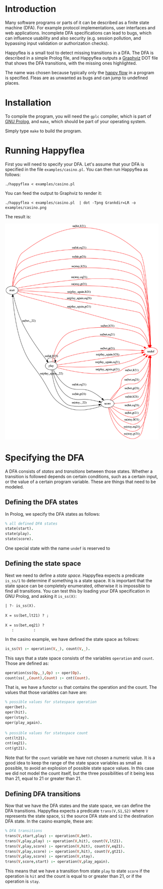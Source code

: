 # Introduction

Many software programs or parts of it can be described as a finite state
machine (DFA). For example protocol implementations, user interfaces and web applications. Incomplete DFA specifications can lead to bugs, which can influence usability and also security (e.g. session pollution, and bypassing input validation or authorization checks).

Happyflea is a small tool to detect missing transitions in a DFA. The DFA is described in a simple Prolog file, and Happyflea outputs a [Graphviz](http://www.graphviz.org/) DOT file that shows the DFA transitions, with the missing ones highlighted.

The name was chosen because typically only the [happy flow](https://en.wikipedia.org/wiki/Happy_path) in a program is specified. Fleas are as unwanted as bugs and can jump to undefined places.


# Installation

To compile the program, you will need the `gplc` compiler, which is part of [GNU Prolog](http://gprolog.org/), and `make`, which should be part of your operating system.

Simply type `make` to build the program.


# Running Happyflea

First you will need to specify your DFA. Let's assume that your DFA is specified in the file `examples/casino.pl`. You can then run Happyflea as follows:

    ./happyflea < examples/casino.pl

You can feed the output to Graphviz to render it:

    ./happyflea < examples/casino.pl  | dot -Tpng Grankdir=LR -o examples/casino.png

The result is:

![](examples/casino.png)


# Specifying the DFA

A DFA consists of *states* and *transitions* between those states. Whether a transition is followed depends on certain conditions, such as a certain input, or the value of a certain program variable. These are things that need to be modeled.

## Defining the DFA states

In Prolog, we specify the DFA states as follows:

``` prolog
% all defined DFA states
state(start).
state(play).
state(score).
```

One special state with the name `undef` is reserved to 

## Defining the state space

Next we need to define a *state space*. Happyflea expects a predicate `is_ss/1` to determine if something is a state space. It is important that the state space can be completely enumerated, otherwise it is impossible to find all transitions. You can test this by loading your DFA specification in GNU Prolog, and asking it `is_ss(X)`:

```
| ?- is_ss(X).

X = ss(bet,lt21) ? ;

X = ss(bet,eq21) ? 
   :         :
```

In the casino example, we have defined the state space as follows:

``` prolog
is_ss(V) :- operation(V,_), count(V,_).
```

This says that a state space consists of the variables `operation` and `count`. Those are defined as:

``` prolog
operation(ss(Op,_),Op) :- oper(Op).
count(ss(_,Count),Count) :- cnt(Count).
```

That is, we have a functor `ss` that contains the operation and the count. The values that those variables can have are:

``` prolog
% possible values for statespace operation
oper(bet).
oper(hit).
oper(stay).
oper(play_again).

% possible values for statespace count
cnt(lt21).
cnt(eq21).
cnt(gt21).
```

Note that for the `count` variable we have not chosen a numeric value. It is a good idea to keep the range of the state space variables as small as possible, to avoid an explosion of possible state space values. In this case we did not model the count itself, but the three possibilities of it being less than 21, equal to 21 or greater than 21.

## Defining DFA transitions

Now that we have the DFA states and the state space, we can define the DFA transitions. Happyflea expects a predicate `trans(V,S1,S2)` where `V` represents the state space, `S1` the source DFA state and `S2` the destination DFA state. In the casino example, these are:

``` prolog
% DFA transitions
trans(V,start,play) :- operation(V,bet).
trans(V,play,play) :- operation(V,hit), count(V,lt21).
trans(V,play,score) :- operation(V,hit), count(V,eq21).
trans(V,play,score) :- operation(V,hit), count(V,gt21).
trans(V,play,score) :- operation(V,stay).
trans(V,score,start) :- operation(V,play_again).
```

This means that we have a transition from state `play` to state `score` if the operation is `hit` and the count is equal to or greater than 21, or if the operation is `stay`.


